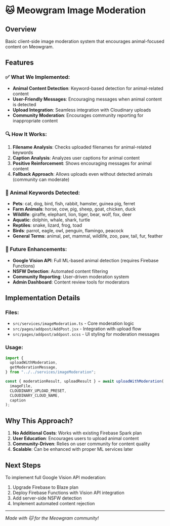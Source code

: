 # 🐱 Meowgram Image Moderation

## Overview

Basic client-side image moderation system that encourages animal-focused content on Meowgram.

## Features

### ✅ What We Implemented:

- **Animal Content Detection**: Keyword-based detection for animal-related content
- **User-Friendly Messages**: Encouraging messages when animal content is detected
- **Upload Integration**: Seamless integration with Cloudinary uploads
- **Community Moderation**: Encourages community reporting for inappropriate content

### 🔍 How It Works:

1. **Filename Analysis**: Checks uploaded filenames for animal-related keywords
2. **Caption Analysis**: Analyzes user captions for animal content
3. **Positive Reinforcement**: Shows encouraging messages for animal content
4. **Fallback Approach**: Allows uploads even without detected animals (community can moderate)

### 🐾 Animal Keywords Detected:

- **Pets**: cat, dog, bird, fish, rabbit, hamster, guinea pig, ferret
- **Farm Animals**: horse, cow, pig, sheep, goat, chicken, duck
- **Wildlife**: giraffe, elephant, lion, tiger, bear, wolf, fox, deer
- **Aquatic**: dolphin, whale, shark, turtle
- **Reptiles**: snake, lizard, frog, toad
- **Birds**: parrot, eagle, owl, penguin, flamingo, peacock
- **General Terms**: animal, pet, mammal, wildlife, zoo, paw, tail, fur, feather

### 🚀 Future Enhancements:

- **Google Vision API**: Full ML-based animal detection (requires Firebase Functions)
- **NSFW Detection**: Automated content filtering
- **Community Reporting**: User-driven moderation system
- **Admin Dashboard**: Content review tools for moderators

## Implementation Details

### Files:

- `src/services/imageModeration.ts` - Core moderation logic
- `src/pages/addpost/AddPost.jsx` - Integration with upload flow
- `src/pages/addpost/addpost.scss` - UI styling for moderation messages

### Usage:

```javascript
import {
  uploadWithModeration,
  getModerationMessage,
} from "../../services/imageModeration";

const { moderationResult, uploadResult } = await uploadWithModeration(
  imageFile,
  CLOUDINARY_UPLOAD_PRESET,
  CLOUDINARY_CLOUD_NAME,
  caption
);
```

## Why This Approach?

1. **No Additional Costs**: Works with existing Firebase Spark plan
2. **User Education**: Encourages users to upload animal content
3. **Community-Driven**: Relies on user community for content quality
4. **Scalable**: Can be enhanced with proper ML services later

## Next Steps

To implement full Google Vision API moderation:

1. Upgrade Firebase to Blaze plan
2. Deploy Firebase Functions with Vision API integration
3. Add server-side NSFW detection
4. Implement automated content rejection

---

_Made with 🐱 for the Meowgram community!_
